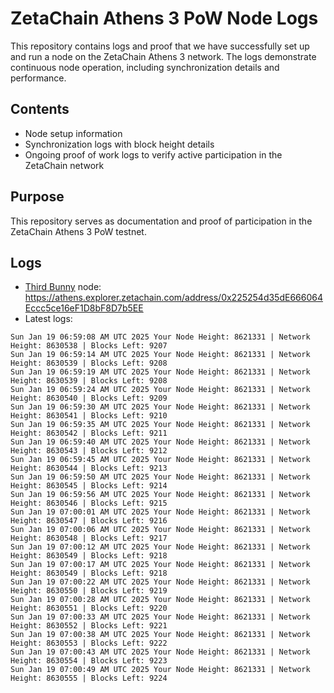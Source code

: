 # ZetaChain Athens 3 PoW Node Logs
This repository contains logs and proof that we have successfully set up and run a node on the ZetaChain Athens 3 network. The logs demonstrate continuous node operation, including synchronization details and performance.

## Contents
- Node setup information
- Synchronization logs with block height details
- Ongoing proof of work logs to verify active participation in the ZetaChain network

## Purpose
This repository serves as documentation and proof of participation in the ZetaChain Athens 3 PoW testnet.

## Logs

- [Third Bunny](https://thirdbunny.xyz/) node: https://athens.explorer.zetachain.com/address/0x225254d35dE666064Eccc5ce16eF1D8bF8D7b5EE
- Latest logs:
```
Sun Jan 19 06:59:08 AM UTC 2025 Your Node Height: 8621331 | Network Height: 8630538 | Blocks Left: 9207
Sun Jan 19 06:59:14 AM UTC 2025 Your Node Height: 8621331 | Network Height: 8630539 | Blocks Left: 9208
Sun Jan 19 06:59:19 AM UTC 2025 Your Node Height: 8621331 | Network Height: 8630539 | Blocks Left: 9208
Sun Jan 19 06:59:24 AM UTC 2025 Your Node Height: 8621331 | Network Height: 8630540 | Blocks Left: 9209
Sun Jan 19 06:59:30 AM UTC 2025 Your Node Height: 8621331 | Network Height: 8630541 | Blocks Left: 9210
Sun Jan 19 06:59:35 AM UTC 2025 Your Node Height: 8621331 | Network Height: 8630542 | Blocks Left: 9211
Sun Jan 19 06:59:40 AM UTC 2025 Your Node Height: 8621331 | Network Height: 8630543 | Blocks Left: 9212
Sun Jan 19 06:59:45 AM UTC 2025 Your Node Height: 8621331 | Network Height: 8630544 | Blocks Left: 9213
Sun Jan 19 06:59:50 AM UTC 2025 Your Node Height: 8621331 | Network Height: 8630545 | Blocks Left: 9214
Sun Jan 19 06:59:56 AM UTC 2025 Your Node Height: 8621331 | Network Height: 8630546 | Blocks Left: 9215
Sun Jan 19 07:00:01 AM UTC 2025 Your Node Height: 8621331 | Network Height: 8630547 | Blocks Left: 9216
Sun Jan 19 07:00:06 AM UTC 2025 Your Node Height: 8621331 | Network Height: 8630548 | Blocks Left: 9217
Sun Jan 19 07:00:12 AM UTC 2025 Your Node Height: 8621331 | Network Height: 8630549 | Blocks Left: 9218
Sun Jan 19 07:00:17 AM UTC 2025 Your Node Height: 8621331 | Network Height: 8630549 | Blocks Left: 9218
Sun Jan 19 07:00:22 AM UTC 2025 Your Node Height: 8621331 | Network Height: 8630550 | Blocks Left: 9219
Sun Jan 19 07:00:28 AM UTC 2025 Your Node Height: 8621331 | Network Height: 8630551 | Blocks Left: 9220
Sun Jan 19 07:00:33 AM UTC 2025 Your Node Height: 8621331 | Network Height: 8630552 | Blocks Left: 9221
Sun Jan 19 07:00:38 AM UTC 2025 Your Node Height: 8621331 | Network Height: 8630553 | Blocks Left: 9222
Sun Jan 19 07:00:43 AM UTC 2025 Your Node Height: 8621331 | Network Height: 8630554 | Blocks Left: 9223
Sun Jan 19 07:00:49 AM UTC 2025 Your Node Height: 8621331 | Network Height: 8630555 | Blocks Left: 9224
```
